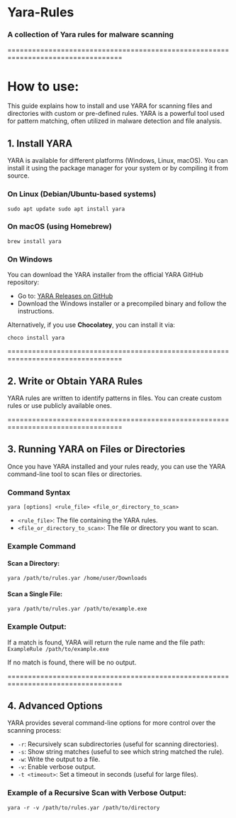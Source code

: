 # Yara-Rules

### A collection of Yara rules for malware scanning

==================================================================================

# How to use:

This guide explains how to install and use YARA for scanning files and directories with custom or pre-defined rules. YARA is a powerful tool used for pattern matching, often utilized in malware detection and file analysis.

## 1. Install YARA

YARA is available for different platforms (Windows, Linux, macOS). You can install it using the package manager for your system or by compiling it from source.

### On Linux (Debian/Ubuntu-based systems)

```sudo apt update sudo apt install yara```

### On macOS (using Homebrew)

```brew install yara```

### On Windows

You can download the YARA installer from the official YARA GitHub repository:
- Go to: [YARA Releases on GitHub](https://github.com/VirusTotal/yara/releases)
- Download the Windows installer or a precompiled binary and follow the instructions.

Alternatively, if you use **Chocolatey**, you can install it via:

```choco install yara```

==================================================================================

## 2. Write or Obtain YARA Rules

YARA rules are written to identify patterns in files. You can create custom rules or use publicly available ones.

==================================================================================

## 3. Running YARA on Files or Directories

Once you have YARA installed and your rules ready, you can use the YARA command-line tool to scan files or directories.

### Command Syntax

```yara [options] <rule_file> <file_or_directory_to_scan>```

- `<rule_file>`: The file containing the YARA rules.
- `<file_or_directory_to_scan>`: The file or directory you want to scan.

### Example Command

#### Scan a Directory:
```yara /path/to/rules.yar /home/user/Downloads```

#### Scan a Single File:
```yara /path/to/rules.yar /path/to/example.exe```

### Example Output:

If a match is found, YARA will return the rule name and the file path:
```ExampleRule /path/to/example.exe```

If no match is found, there will be no output.

==================================================================================

## 4. Advanced Options

YARA provides several command-line options for more control over the scanning process:

- `-r`: Recursively scan subdirectories (useful for scanning directories).
- `-s`: Show string matches (useful to see which string matched the rule).
- `-w`: Write the output to a file.
- `-v`: Enable verbose output.
- `-t <timeout>`: Set a timeout in seconds (useful for large files).

### Example of a Recursive Scan with Verbose Output:
```yara -r -v /path/to/rules.yar /path/to/directory```

